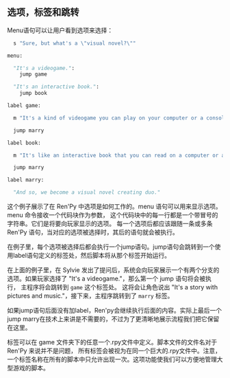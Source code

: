 ## 选项，标签和跳转
Menu语句可以让用户看到选项来选择：
```python
  s "Sure, but what's a \"visual novel?\""

menu:

  "It's a videogame.":
    jump game

  "It's an interactive book.":
    jump book

label game:

  m "It's a kind of videogame you can play on your computer or a console."

  jump marry

label book:

  m "It's like an interactive book that you can read on a computer or a console."

  jump marry

label marry:

  "And so, we become a visual novel creating duo."
```
这个例子展示了在 Ren'Py 中选项是如何工作的。menu 语句可以用来显示选项。menu 命令接收一个代码块作为参数， 这个代码块中的每一行都是一个带冒号的字符串。它们是将要向玩家显示的选项。 每一个选项后都应该跟随一条或多条 Ren'Py 语句，当对应的选项被选择时，其后的语句就会被执行。    

在例子里，每个选项被选择后都会执行一个jump语句。jump语句会跳转到一个使用label语句定义的标签处，然后脚本将从那个标签开始运行。    

在上面的例子里，在 Sylvie 发出了提问后，系统会向玩家展示一个有两个分支的选项。如果玩家选择了 "It's a videogame."，那么第一个 jump 语句将会被执行， 主程序将会跳转到 `game` 这个标签处。 这将会让角色说出 "It's a story with pictures and music."，接下来，主程序跳转到了 `marry` 标签。     

如果jump语句后面没有加label，Ren'py会继续执行后面的内容。实际上最后一个jump marry在技术上来讲是不需要的，不过为了更清晰地展示流程我们把它保留在这里。    

标签可以在 game 文件夹下的任意一个.rpy文件中定义。脚本文件的文件名对于 Ren'Py 来说并不是问题， 所有标签会被视为在同一个巨大的.rpy文件中。注意，一个标签名称在所有的脚本中只允许出现一次。这项功能使我们可以方便地管理大型游戏的脚本。
